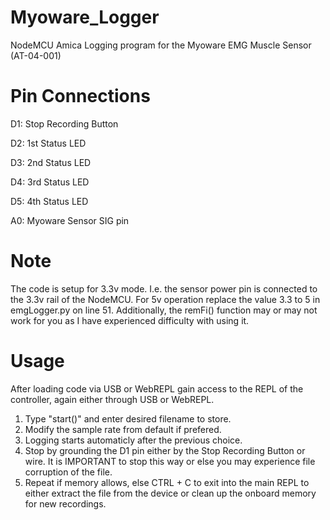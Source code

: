 # Myoware_Logger
NodeMCU Amica Logging program for the Myoware EMG Muscle Sensor (AT-04-001)

# Pin Connections
D1: Stop Recording Button

D2: 1st Status LED 

D3: 2nd Status LED

D4: 3rd Status LED

D5: 4th Status LED

A0: Myoware Sensor SIG pin

# Note 
The code is setup for 3.3v mode. I.e. the sensor power pin is connected to the 3.3v rail of the NodeMCU. For 5v operation replace the value 3.3 to 5 in emgLogger.py on line 51. Additionally, the remFi() function may or may not work for you as I have experienced difficulty with using it.

# Usage
After loading code via USB or WebREPL gain access to the REPL of the controller, again either through USB or WebREPL. 
1. Type "start()" and enter desired filename to store. 
2. Modify the sample rate from default if prefered.
3. Logging starts automaticly after the previous choice.
4. Stop by grounding the D1 pin either by the Stop Recording Button or wire. It is IMPORTANT to stop this way or else you may experience file corruption of the file.
5. Repeat if memory allows, else CTRL + C to exit into the main REPL to either extract the file from the device or clean up the onboard memory for new recordings.
